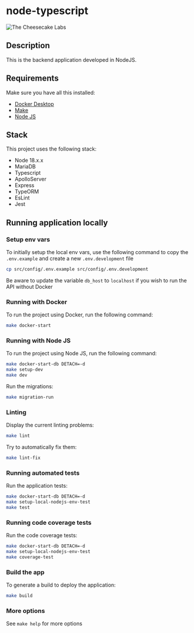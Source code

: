 # node-typescript

![The Cheesecake Labs](https://images.sympla.com.br/5d11137d98ce3.png)

## Description

This is the backend application developed in NodeJS.

## Requirements

Make sure you have all this installed:

- [Docker Desktop](https://www.docker.com/products/docker-desktop/)
- [Make](https://formulae.brew.sh/formula/make)
- [Node JS](https://nodejs.org/en)

## Stack

This project uses the following stack:

- Node 18.x.x
- MariaDB
- Typescript
- ApolloServer
- Express
- TypeORM
- EsLint
- Jest

## Running application locally

### Setup env vars

To initially setup the local env vars, use the following command to copy the `.env.example` and create a new `.env.development` file
```bash
cp src/config/.env.example src/config/.env.development
```

Be aware to update the variable `db_host` to `localhost` if you wish to run the API without Docker

### Running with Docker
To run the project using Docker, run the following command:

```bash
make docker-start
```

### Running with Node JS

To run the project using Node JS, run the following command:

```bash
make docker-start-db DETACH=-d
make setup-dev
make dev
```

Run the migrations:
```bash
make migration-run
```

### Linting

Display the current linting problems:

```bash
make lint
```

Try to automatically fix them:

```bash
make lint-fix
```

### Running automated tests

Run the application tests:

```bash
make docker-start-db DETACH=-d
make setup-local-nodejs-env-test
make test
```

### Running code coverage tests

Run the code coverage tests:

```bash
make docker-start-db DETACH=-d
make setup-local-nodejs-env-test
make coverage-test
```

### Build the app

To generate a build to deploy the application:

```bash
make build
```

### More options

See `make help` for more options
